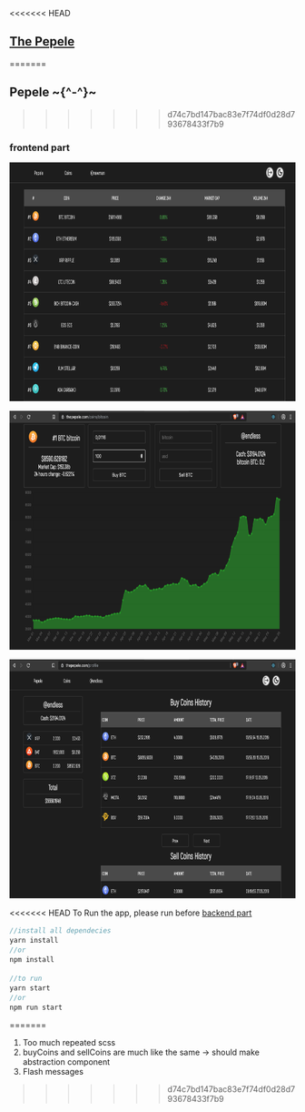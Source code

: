 <<<<<<< HEAD
## [The Pepele](https://thepepele.com/)
=======
## Pepele ~{^-^}~ 
>>>>>>> d74c7bd147bac83e7f74df0d28d793678433f7b9

### frontend part

<p align="center">
  <img src="view/main.png" height="420" width="840" />
</p>
<p align="center">
  <img src="view/coin.png" height="420" width="840" />
</p>
<p align="center">
  <img src="view/profile.png" height="420" width="840" />
</p>

<<<<<<< HEAD
To Run the app, please run before [backend part](https://github.com/fleple/Nmisread)

```js
//install all dependecies
yarn install
//or
npm install

//to run
yarn start
//or
npm run start
```
=======
1. Too much repeated scss
2. buyCoins and sellCoins are much like the same -> should make abstraction component
3. Flash messages
>>>>>>> d74c7bd147bac83e7f74df0d28d793678433f7b9

